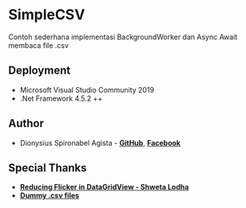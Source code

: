 # SimpleCSV
Contoh sederhana implementasi BackgroundWorker dan Async Await membaca file .csv

## Deployment
* Microsoft Visual Studio Community 2019
* .Net Framework 4.5.2 ++

## Author
* Dionysius Spironabel Agista - **[GitHub](https://github.com/MbahAgis/)**, **[Facebook](https://www.facebook.com/MbahAgis/)**

## Special Thanks
* **[Reducing Flicker in DataGridView - Shweta Lodha](https://www.codeproject.com/Tips/390496/Reducing-flicker-blinking-in-DataGridView)**
* **[Dummy .csv files](http://eforexcel.com/wp/downloads-18-sample-csv-files-data-sets-for-testing-sales/)**
